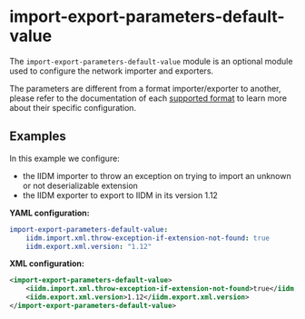# import-export-parameters-default-value
The `import-export-parameters-default-value` module is an optional module used to configure the network importer and exporters.

The parameters are different from a format importer/exporter to another, please refer to the documentation of
each [supported format](../../grid_exchange_formats/index.md) to learn more about their specific configuration.

## Examples

In this example we configure:
- the IIDM importer to throw an exception on trying to import an unknown or not deserializable extension
- the IIDM exporter to export to IIDM in its version 1.12

**YAML configuration:**
```yaml
import-export-parameters-default-value:
    iidm.import.xml.throw-exception-if-extension-not-found: true
    iidm.export.xml.version: "1.12"
```

**XML configuration:**
```xml
<import-export-parameters-default-value>
    <iidm.import.xml.throw-exception-if-extension-not-found>true</iidm.import.xml.throw-exception-if-extension-not-found>
    <iidm.export.xml.version>1.12</iidm.export.xml.version>
</import-export-parameters-default-value>
```
